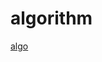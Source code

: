 # algorithm

[algo](https://cn.pornhub.com/video/search?search=%E5%9B%BD+%E4%BA%A7&filter_category=15&page=21)
